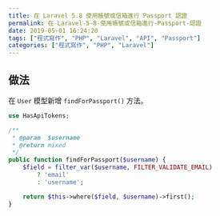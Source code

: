 ```yaml
---
title: 在 Laravel 5.8 使用帳號或信箱進行 Passport 認證
permalink: 在-Laravel-5-8-使用帳號或信箱進行-Passport-認證
date: 2019-05-01 16:24:20
tags: ["程式寫作", "PHP", "Laravel", "API", "Passport"]
categories: ["程式寫作", "PHP", "Laravel"]
---
```


## 做法

在 `User` 模型新增 `findForPassport()` 方法。

```PHP
use HasApiTokens;

/**
 * @param  $username
 * @return mixed
 */
public function findForPassport($username) {
    $field = filter_var($username, FILTER_VALIDATE_EMAIL)
        ? 'email'
        : 'username';

    return $this->where($field, $username)->first();
}
```
